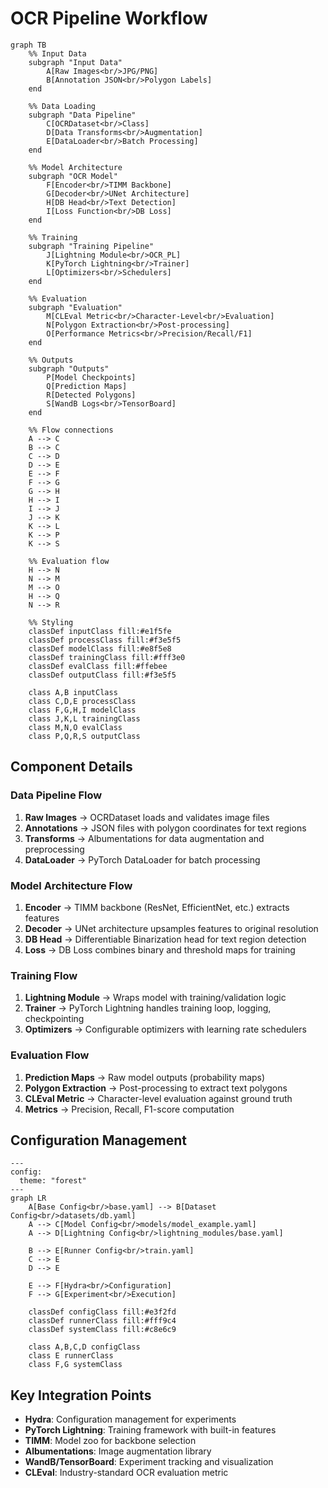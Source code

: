 # OCR Pipeline Workflow

```mermaid
graph TB
    %% Input Data
    subgraph "Input Data"
        A[Raw Images<br/>JPG/PNG]
        B[Annotation JSON<br/>Polygon Labels]
    end

    %% Data Loading
    subgraph "Data Pipeline"
        C[OCRDataset<br/>Class]
        D[Data Transforms<br/>Augmentation]
        E[DataLoader<br/>Batch Processing]
    end

    %% Model Architecture
    subgraph "OCR Model"
        F[Encoder<br/>TIMM Backbone]
        G[Decoder<br/>UNet Architecture]
        H[DB Head<br/>Text Detection]
        I[Loss Function<br/>DB Loss]
    end

    %% Training
    subgraph "Training Pipeline"
        J[Lightning Module<br/>OCR_PL]
        K[PyTorch Lightning<br/>Trainer]
        L[Optimizers<br/>Schedulers]
    end

    %% Evaluation
    subgraph "Evaluation"
        M[CLEval Metric<br/>Character-Level<br/>Evaluation]
        N[Polygon Extraction<br/>Post-processing]
        O[Performance Metrics<br/>Precision/Recall/F1]
    end

    %% Outputs
    subgraph "Outputs"
        P[Model Checkpoints]
        Q[Prediction Maps]
        R[Detected Polygons]
        S[WandB Logs<br/>TensorBoard]
    end

    %% Flow connections
    A --> C
    B --> C
    C --> D
    D --> E
    E --> F
    F --> G
    G --> H
    H --> I
    I --> J
    J --> K
    K --> L
    K --> P
    K --> S

    %% Evaluation flow
    H --> N
    N --> M
    M --> O
    H --> Q
    N --> R

    %% Styling
    classDef inputClass fill:#e1f5fe
    classDef processClass fill:#f3e5f5
    classDef modelClass fill:#e8f5e8
    classDef trainingClass fill:#fff3e0
    classDef evalClass fill:#ffebee
    classDef outputClass fill:#f3e5f5

    class A,B inputClass
    class C,D,E processClass
    class F,G,H,I modelClass
    class J,K,L trainingClass
    class M,N,O evalClass
    class P,Q,R,S outputClass
```

## Component Details

### Data Pipeline Flow
1. **Raw Images** → OCRDataset loads and validates image files
2. **Annotations** → JSON files with polygon coordinates for text regions
3. **Transforms** → Albumentations for data augmentation and preprocessing
4. **DataLoader** → PyTorch DataLoader for batch processing

### Model Architecture Flow
1. **Encoder** → TIMM backbone (ResNet, EfficientNet, etc.) extracts features
2. **Decoder** → UNet architecture upsamples features to original resolution
3. **DB Head** → Differentiable Binarization head for text region detection
4. **Loss** → DB Loss combines binary and threshold maps for training

### Training Flow
1. **Lightning Module** → Wraps model with training/validation logic
2. **Trainer** → PyTorch Lightning handles training loop, logging, checkpointing
3. **Optimizers** → Configurable optimizers with learning rate schedulers

### Evaluation Flow
1. **Prediction Maps** → Raw model outputs (probability maps)
2. **Polygon Extraction** → Post-processing to extract text polygons
3. **CLEval Metric** → Character-level evaluation against ground truth
4. **Metrics** → Precision, Recall, F1-score computation

## Configuration Management

```mermaid
---
config:
  theme: "forest"
---
graph LR
    A[Base Config<br/>base.yaml] --> B[Dataset Config<br/>datasets/db.yaml]
    A --> C[Model Config<br/>models/model_example.yaml]
    A --> D[Lightning Config<br/>lightning_modules/base.yaml]

    B --> E[Runner Config<br/>train.yaml]
    C --> E
    D --> E

    E --> F[Hydra<br/>Configuration]
    F --> G[Experiment<br/>Execution]

    classDef configClass fill:#e3f2fd
    classDef runnerClass fill:#fff9c4
    classDef systemClass fill:#c8e6c9

    class A,B,C,D configClass
    class E runnerClass
    class F,G systemClass
```

## Key Integration Points

- **Hydra**: Configuration management for experiments
- **PyTorch Lightning**: Training framework with built-in features
- **TIMM**: Model zoo for backbone selection
- **Albumentations**: Image augmentation library
- **WandB/TensorBoard**: Experiment tracking and visualization
- **CLEval**: Industry-standard OCR evaluation metric
